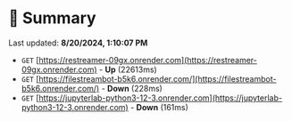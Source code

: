 # 📖 Summary
Last updated: **8/20/2024, 1:10:07 PM**

- `GET` [https://restreamer-09gx.onrender.com](https://restreamer-09gx.onrender.com) - **Up** (22613ms)
- `GET` [https://filestreambot-b5k6.onrender.com/](https://filestreambot-b5k6.onrender.com/) - **Down** (228ms)
- `GET` [https://jupyterlab-python3-12-3.onrender.com](https://jupyterlab-python3-12-3.onrender.com) - **Down** (161ms)
